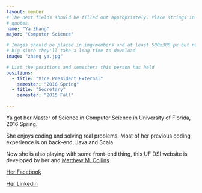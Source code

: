 ```yaml
---
layout: member
# The next fields should be filled out appropriately. Place strings in double 
# quotes.
name: "Ya Zhang"
major: "Computer Science"

# Images should be placed in img/members and at least 500x300 px but not too
# big since they'll take a long time to download
image: "zhang_ya.jpg"

# List the positions and semesters this person has held
positions:
  - title: "Vice President External"
    semester: "2016 Spring"
  - title: "Secretary"
    semester: "2015 Fall"

---
```

Ya got her Master of Science in Computer Science in University of Florida, 2016 Spring.

She enjoys coding and solving real problems. Most of her previous coding experience is on back-end, Java and Scala. 

Now she is also playing with some front-end thing, this UF DSI website is developed by her and [Matthew M. Collins](http://www.dsiufl.org/members/collins_matthew/).

[Her Facebook](https://www.facebook.com/ya.zhang.5473)

[Her LinkedIn](https://www.linkedin.com/in/yazhang1)
